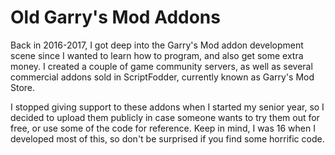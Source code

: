 ﻿# Old Garry's Mod Addons

Back in 2016-2017, I got deep into the Garry's Mod addon development scene since I wanted to learn how to program, and also get some extra money. I created a couple of game community servers, as well as several commercial addons sold in ScriptFodder, currently known as Garry's Mod Store.

I stopped giving support to these addons when I started my senior year, so I decided to upload them publicly in case someone wants to try them out for free, or use some of the code for reference. Keep in mind, I was 16 when I developed most of this, so don't be surprised if you find some horrific code.

